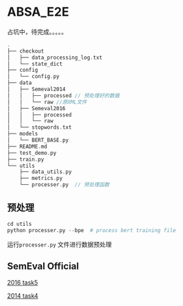 # ABSA_E2E
占坑中，待完成。。。。。

```c
.
├── checkout
│   ├── data_processing_log.txt
│   └── state_dict
├── config
│   └── config.py
├── data
│   ├── Semeval2014
│   │   ├── processed // 预处理好的数据
│   │   └── raw //原XML文件
│   ├── Semeval2016
│   │   ├── processed
│   │   └── raw
│   └── stopwords.txt
├── models
│   └── BERT_BASE.py
├── README.md
├── test_demo.py
├── train.py
└── utils
    ├── data_utils.py  
    ├── metrics.py 
    └── processer.py  // 预处理函数

```

## 预处理

```python
cd utils
python processer.py --bpe  # process bert training file
```



运行`processer.py` 文件进行数据预处理 

## SemEval Official

[2016 task5](https://alt.qcri.org/semeval2016/task5/index.php?id=data-and-tools)

[2014 task4](https://alt.qcri.org/semeval2014/task4/index.php?id=data-and-tools)

